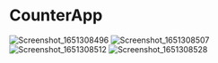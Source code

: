 # CounterApp

![Screenshot_1651308496](https://user-images.githubusercontent.com/91245869/166098934-0496be93-454c-451a-8e0a-25e76590af25.png)
![Screenshot_1651308507](https://user-images.githubusercontent.com/91245869/166098933-4c56dde8-d9c1-4a5a-b84f-64422e5d68d9.png)
![Screenshot_1651308512](https://user-images.githubusercontent.com/91245869/166098931-43bc5ac9-43e3-48bc-bc3b-854682ea4a54.png)
![Screenshot_1651308528](https://user-images.githubusercontent.com/91245869/166098925-65908d31-9283-4fbe-93e8-df22c7b79afd.png)
